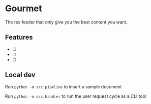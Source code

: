 # Gourmet

The rss feeder that only give you the best content you want.

## Features

- [ ]
- [ ]
- [ ]

## Local dev

Run `python -m src.pipeline` to insert a sample document

Run `python -m src.handler` to run the user request cycle as a CLI tool
